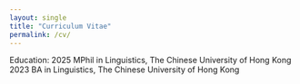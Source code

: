 ```yaml
---
layout: single
title: "Curriculum Vitae"
permalink: /cv/
---
```

Education:
2025 MPhil in Linguistics, The Chinese University of Hong Kong
2023 BA in Linguistics, The Chinese University of Hong Kong